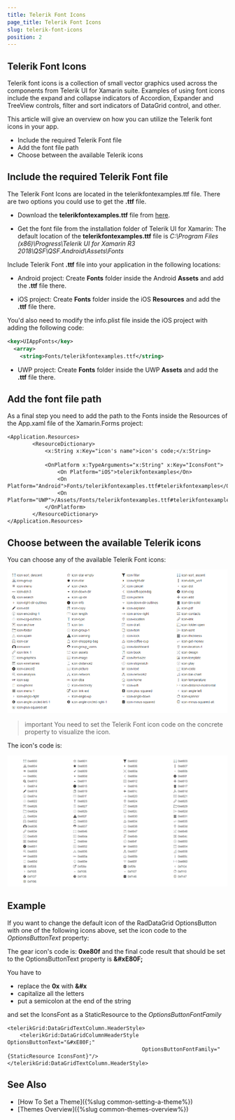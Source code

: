 ```yaml
---
title: Telerik Font Icons
page_title: Telerik Font Icons
slug: telerik-font-icons
position: 2
---
```


## Telerik Font Icons

Telerik font icons is a collection of small vector graphics used across the components from Telerik UI for Xamarin suite. Examples of using font icons include the expand and collapse indicators of Accordion, Expander and TreeView controls, filter and sort indicators of DataGrid control, and other.

This article will give an overview on how you can utilize the Telerik font icons in your app. 

* Include the required Telerik Font file
* Add the font file path
* Choose between the available Telerik icons


## Include the required Telerik Font file

The Telerik Font Icons are located in the telerikfontexamples.ttf file. There are two options you could use to get the **.ttf** file.

* Download the **telerikfontexamples.ttf** file from [here](https://github.com/telerik/telerik-xamarin-forms-samples/blob/master/_Samples%20Application/QSF.Android/Assets/Fonts/telerikfontexamples.ttf).

* Get the font file from the installation folder of Telerik UI for Xamarin: The default location of the **telerikfontexamples.ttf** file is *C:\Program Files (x86)\Progress\Telerik UI for Xamarin R3 2018\QSF\QSF.Android\Assets\Fonts*

Include Telerik Font **.ttf** file into your application in the following locations:

* Android project: Create **Fonts** folder inside the Android **Assets** and add the **.ttf** file there. 

* iOS project: Create **Fonts** folder inside the iOS **Resources** and add the **.ttf** file there.

You'd also need to modify the info.plist file inside the iOS project with adding the following code:

```xml
<key>UIAppFonts</key>
  <array>
    <string>Fonts/telerikfontexamples.ttf</string>
```

* UWP project: Create **Fonts** folder inside the UWP **Assets** and add the **.ttf** file there.


## Add the font file path

As a final step you need to add the path to the Fonts inside the Resources of the App.xaml file of the Xamarin.Forms project:

```XAML
<Application.Resources>
        <ResourceDictionary>
            <x:String x:Key="icon's name">icon's code;</x:String>

            <OnPlatform x:TypeArguments="x:String" x:Key="IconsFont">
                <On Platform="iOS">telerikfontexamples</On>
                <On Platform="Android">Fonts/telerikfontexamples.ttf#telerikfontexamples</On>
                <On Platform="UWP">/Assets/Fonts/telerikfontexamples.ttf#telerikfontexamples</On>
            </OnPlatform>
        </ResourceDictionary>
</Application.Resources>
```

## Choose between the available Telerik icons

You can choose any of the available Telerik Font icons: 

![Telerik Font Icons](images/telerik-font-icons.png)

>important You need to set the Telerik Font icon code on the concrete property to visualize the icon. 

The icon's code is:

![Telerik Font Icons Code](images/telerik-font-icons-codes.png)

## Example

If you want to change the default icon of the RadDataGrid OptionsButton with one of the following icons above, set the icon code to the *OptionsButtonText* property:

The gear icon's code is: **0xe80f** and the final code result that should be set to the OptionsButtonText property is **&amp;#xE80F;**

You have to 
* replace the **0x** with **&#x** 
* capitalize all the letters
* put a semicolon at the end of the string

and set the IconsFont as a StaticResource to the *OptionsButtonFontFamily*

```XAML
<telerikGrid:DataGridTextColumn.HeaderStyle>
    <telerikGrid:DataGridColumnHeaderStyle OptionsButtonText="&#xE80F;"
	                                       OptionsButtonFontFamily="{StaticResource IconsFont}"/>
</telerikGrid:DataGridTextColumn.HeaderStyle>
```

## See Also

* [How To Set a Theme]({%slug common-setting-a-theme%})
* [Themes Overview]({%slug common-themes-overview%})

